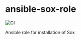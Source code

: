 # ansible-sox-role
![CI](https://github.com/miarec/ansible-role-sox/actions/workflows/ci.yml/badge.svg?event=push)

Ansible role for installation of Sox

